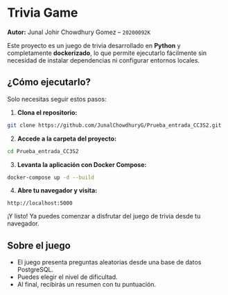 
# Trivia Game  
**Autor:** Junal Johir Chowdhury Gomez – `20200092K`  

Este proyecto es un juego de trivia desarrollado en **Python** y completamente **dockerizado**, lo que permite ejecutarlo fácilmente sin necesidad de instalar dependencias ni configurar entornos locales.

## ¿Cómo ejecutarlo?

Solo necesitas seguir estos pasos:

1. **Clona el repositorio:**

```bash
git clone https://github.com/JunalChowdhuryG/Prueba_entrada_CC3S2.git
```

2. **Accede a la carpeta del proyecto:**

```bash
cd Prueba_entrada_CC3S2
```

3. **Levanta la aplicación con Docker Compose:**

```bash
docker-compose up -d --build
```

4. **Abre tu navegador y visita:**

```
http://localhost:5000
```

¡Y listo! Ya puedes comenzar a disfrutar del juego de trivia desde tu navegador.

##  Sobre el juego

- El juego presenta preguntas aleatorias desde una base de datos PostgreSQL.
- Puedes elegir el nivel de dificultad.
- Al final, recibirás un resumen con tu puntuación.